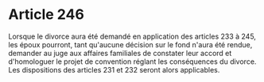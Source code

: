 # Article 246

Lorsque le divorce aura été demandé en application des articles 233 à 245, les époux pourront, tant qu'aucune décision sur le fond n'aura été rendue, demander au juge aux affaires familiales de constater leur accord et d'homologuer le projet de convention réglant les conséquences du divorce.   Les dispositions des articles 231 et 232 seront alors applicables.